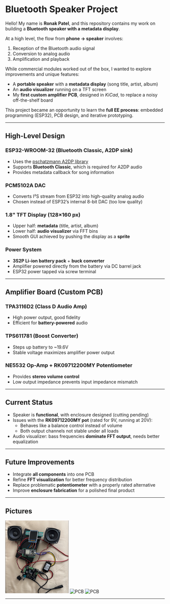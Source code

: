 # Bluetooth Speaker Project  

Hello! My name is **Ronak Patel**, and this repository contains my work on building a **Bluetooth speaker with a metadata display**.  

At a high level, the flow from **phone → speaker** involves:  
1. Reception of the Bluetooth audio signal  
2. Conversion to analog audio  
3. Amplification and playback  

While commercial modules worked out of the box, I wanted to explore improvements and unique features:  
- A **portable speaker** with a **metadata display** (song title, artist, album)  
- An **audio visualizer** running on a TFT screen  
- My **first custom amplifier PCB**, designed in *KiCad*, to replace a noisy off-the-shelf board  

This project became an opportunity to learn the **full EE process**: embedded programming (ESP32), PCB design, and iterative prototyping.  

---

## High-Level Design  

### ESP32-WROOM-32 (Bluetooth Classic, A2DP sink)  
- Uses the [pschatzmann A2DP library](https://github.com/pschatzmann/ESP32-A2DP)  
- Supports **Bluetooth Classic**, which is required for A2DP audio  
- Provides metadata callback for song information  

### PCM5102A DAC  
- Converts I²S stream from ESP32 into high-quality analog audio  
- Chosen instead of ESP32’s internal 8-bit DAC (too low quality)  

### 1.8" TFT Display (128×160 px)  
- Upper half: **metadata** (title, artist, album)  
- Lower half: **audio visualizer** via FFT bins  
- Smooth GUI achieved by pushing the display as a **sprite**  

### Power System  
- **3S2P Li-ion battery pack** + **buck converter**  
- Amplifier powered directly from the battery via DC barrel jack  
- ESP32 power tapped via screw terminal  

---

## Amplifier Board (Custom PCB)  

### TPA3116D2 (Class D Audio Amp)  
- High power output, good fidelity  
- Efficient for **battery-powered** audio  

### TPS611781 (Boost Converter)  
- Steps up battery to ~19.6V  
- Stable voltage maximizes amplifier power output  

### NE5532 Op-Amp + RK09712200MY Potentiometer  
- Provides **stereo volume control**  
- Low output impedance prevents input impedance mismatch  

---

## Current Status  

- Speaker is **functional**, with enclosure designed (cutting pending)  
- Issues with the **RK09712200MY pot** (rated for 9V, running at 20V):  
  - Behaves like a balance control instead of volume  
  - Both output channels not stable under all loads  
- Audio visualizer: bass frequencies **dominate FFT output**, needs better equalization  

---

## Future Improvements  
- Integrate **all components** into one PCB  
- Refine **FFT visualization** for better frequency distribution  
- Replace problematic **potentiometer** with a properly rated alternative  
- Improve **enclosure fabrication** for a polished final product  

---

## Pictures
<img src="images/Speaker.png" alt="PCB" width="200"/>
<img src="images/PCB" alt="PCB" width="200"/>
<img src="images/TFT.GIF" alt="PCB" width="200"/>

---

